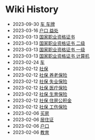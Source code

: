 # Wiki History

- 2023-09-30        [车 车牌](/0020_车_车牌)
- 2023-03-16        [户口 益处](/0019_户口_益处)
- 2023-03-13        [国家职业资格证书](/0015_国家职业资格证书)
- 2023-03-13        [国家职业资格证书 二级](/0017_国家职业资格证书_二级)
- 2023-03-13        [国家职业资格证书 一级](/0016_国家职业资格证书_一级)
- 2023-03-13        [国家职业资格证书 计算机](/0018_国家职业资格证书_计算机)
- 2023-02-24        [车](/0014_车)
- 2023-02-12        [社保](/0007_社保)
- 2023-02-12        [社保 养老保险](/0008_社保_养老保险)
- 2023-02-12        [社保 失业保险](/0011_社保_失业保险)
- 2023-02-12        [社保 医疗保险](/0009_社保_医疗保险)
- 2023-02-12        [社保 生育保险](/0010_社保_生育保险)
- 2023-02-12        [社保 住房公积金](/0013_社保_住房公积金)
- 2023-02-12        [社保 工伤保险](/0012_社保_工伤保险)
- 2023-02-06        [买房](/0005_买房)
- 2023-02-06        [居住证](/0003_居住证)
- 2023-02-06        [户口](/0004_户口)
- 2023-02-06        [教育](/0006_教育)
